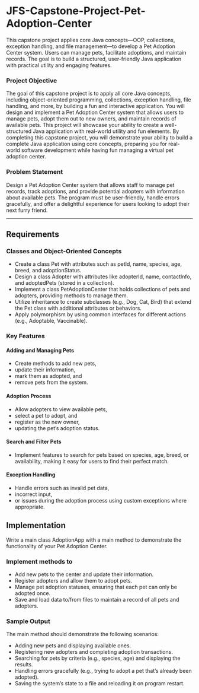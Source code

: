 # JFS-Capstone-Project-Pet-Adoption-Center
This capstone project applies core Java concepts—OOP, collections, exception handling, and file management—to develop a Pet Adoption Center system. Users can manage pets, facilitate adoptions, and maintain records. The goal is to build a structured, user-friendly Java application with practical utility and engaging features.

### Project Objective

The goal of this capstone project is to apply all core Java concepts, including object-oriented programming, collections, exception handling, file handling, and more, by building a fun and interactive application. You will design and implement a Pet Adoption Center system that allows users to manage pets, adopt them out to new owners, and maintain records of available pets. This project will showcase your ability to create a well-structured Java application with real-world utility and fun elements. By completing this capstone project, you will demonstrate your ability to build a complete Java application using core concepts, preparing you for real-world software development while having fun managing a virtual pet adoption center.

### Problem Statement

Design a Pet Adoption Center system that allows staff to manage pet records, track adoptions, and provide potential adopters with information about available pets. The program must be user-friendly, handle errors gracefully, and offer a delightful experience for users looking to adopt their next furry friend.

---

## Requirements

### Classes and Object-Oriented Concepts

- Create a class Pet with attributes such as petId, name, species, age, breed, and adoptionStatus.
- Design a class Adopter with attributes like adopterId, name, contactInfo, and adoptedPets (stored in a collection).
- Implement a class PetAdoptionCenter that holds collections of pets and adopters, providing methods to manage them.
- Utilize inheritance to create subclasses (e.g., Dog, Cat, Bird) that extend the Pet class with additional attributes or behaviors.
- Apply polymorphism by using common interfaces for different actions (e.g., Adoptable, Vaccinable).

### Key Features

#### Adding and Managing Pets
- Create methods to add new pets,
- update their information,
- mark them as adopted, and
- remove pets from the system.

#### Adoption Process
- Allow adopters to view available pets,
- select a pet to adopt, and
- register as the new owner,
- updating the pet’s adoption status.

#### Search and Filter Pets
- Implement features to search for pets based on species, age, breed, or availability, making it easy for users to find their perfect match.

#### Exception Handling
- Handle errors such as invalid pet data,
- incorrect input,
- or issues during the adoption process using custom exceptions where appropriate.

## Implementation

Write a main class AdoptionApp with a main method to demonstrate the functionality of your Pet Adoption Center. 

### Implement methods to

- Add new pets to the center and update their information.
- Register adopters and allow them to adopt pets.
- Manage pet adoption statuses, ensuring that each pet can only be adopted once.
- Save and load data to/from files to maintain a record of all pets and adopters.

### Sample Output

The main method should demonstrate the following scenarios:

- Adding new pets and displaying available ones.
- Registering new adopters and completing adoption transactions.
- Searching for pets by criteria (e.g., species, age) and displaying the results.
- Handling errors gracefully (e.g., trying to adopt a pet that’s already been adopted).
- Saving the system’s state to a file and reloading it on program restart.
